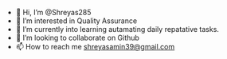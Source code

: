 - 👋 Hi, I’m @Shreyas285
- 👀 I’m interested in Quality Assurance
- 🌱 I’m currently into learning autamating daily repatative tasks.
- 💞️ I’m looking to collaborate on Github
- 📫 How to reach me shreyasamin39@gmail.com

<!---
Shreyas285/Shreyas285 is a ✨ special ✨ repository because its `README.md` (this file) appears on your GitHub profile.
You can click the Preview link to take a look at your changes.
--->
